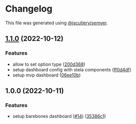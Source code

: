 # Changelog

This file was generated using [@jscutlery/semver](https://github.com/jscutlery/semver).

## [1.1.0](https://github.com/dynamicmsw/dynamic-msw/compare/core-1.0.0...core-1.1.0) (2022-10-12)

### Features

- allow to set option type ([200d368](https://github.com/dynamicmsw/dynamic-msw/commit/200d368c4fc3b5b3690cb26cd3fad9ec6d2d815d))
- setup dashboard config with stela components ([ff0d4df](https://github.com/dynamicmsw/dynamic-msw/commit/ff0d4df01b719758de823c0bb598087eb71d3c0d))
- setup mvp dashboard ([06ee10b](https://github.com/dynamicmsw/dynamic-msw/commit/06ee10b1e75dde29da3587c03bfca44cf7c04167))

## 1.0.0 (2022-10-11)

### Features

- setup barebones dashboard ([#14](https://github.com/dynamicmsw/dynamic-msw/issues/14)) ([35386c1](https://github.com/dynamicmsw/dynamic-msw/commit/35386c13b40e808fdb090f2d0dc6f1a8fcd0ac4b))
